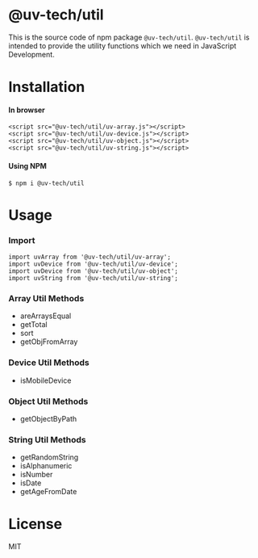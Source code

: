 # @uv-tech/util

This  is the source code of npm package `@uv-tech/util`. `@uv-tech/util` is intended to provide the utility functions which we need in JavaScript Development.

# Installation

#### In browser

```
<script src="@uv-tech/util/uv-array.js"></script>
<script src="@uv-tech/util/uv-device.js"></script>
<script src="@uv-tech/util/uv-object.js"></script>
<script src="@uv-tech/util/uv-string.js"></script>
```

#### Using NPM

```
$ npm i @uv-tech/util
```


# Usage

### Import
```
import uvArray from '@uv-tech/util/uv-array';
import uvDevice from '@uv-tech/util/uv-device';
import uvDevice from '@uv-tech/util/uv-object';
import uvString from '@uv-tech/util/uv-string';
```

### Array Util Methods
* areArraysEqual
* getTotal
* sort
* getObjFromArray

### Device Util Methods
* isMobileDevice

### Object Util Methods
* getObjectByPath

### String Util Methods
* getRandomString
* isAlphanumeric
* isNumber
* isDate
* getAgeFromDate

# License
MIT
